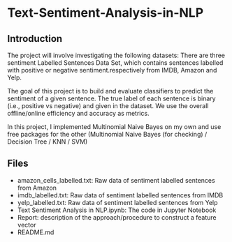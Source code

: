 # Text-Sentiment-Analysis-in-NLP

## Introduction 
The project will involve investigating the following datasets:
There are three sentiment Labelled Sentences Data Set, which contains sentences labelled with positive or negative sentiment.respectively from IMDB, Amazon and Yelp.

The goal of this project is to build and evaluate classifiers to predict the sentiment of a given sentence. The true label of each sentence is binary (i.e., positive vs negative) and given in the dataset. We use the overall offline/online efficiency and accuracy as metrics.

In this project, I implemented Multinomial Naive Bayes on my own and use free packages for the other (Multinomial Naive Bayes (for checking) / Decision Tree / KNN / SVM)


## Files
- amazon_cells_labelled.txt: Raw data of sentiment labelled sentences from Amazon
- imdb_labelled.txt: Raw data of sentiment labelled sentences from IMDB
- yelp_labelled.txt: Raw data of sentiment labelled sentences from Yelp
- Text Sentiment Analysis in NLP.ipynb: The code in Jupyter Notebook 
- Report: description of the approach/procedure to construct a feature vector
- README.md
